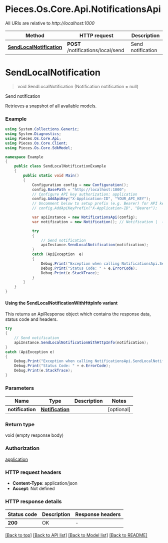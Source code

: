# Pieces.Os.Core.Api.NotificationsApi

All URIs are relative to *http://localhost:1000*

| Method | HTTP request | Description |
|--------|--------------|-------------|
| [**SendLocalNotification**](NotificationsApi.md#sendlocalnotification) | **POST** /notifications/local/send | Send notification |

<a id="sendlocalnotification"></a>
# **SendLocalNotification**
> void SendLocalNotification (Notification notification = null)

Send notification

Retrieves a snapshot of all available models.

### Example
```csharp
using System.Collections.Generic;
using System.Diagnostics;
using Pieces.Os.Core.Api;
using Pieces.Os.Core.Client;
using Pieces.Os.Core.SdkModel;

namespace Example
{
    public class SendLocalNotificationExample
    {
        public static void Main()
        {
            Configuration config = new Configuration();
            config.BasePath = "http://localhost:1000";
            // Configure API key authorization: application
            config.AddApiKey("X-Application-ID", "YOUR_API_KEY");
            // Uncomment below to setup prefix (e.g. Bearer) for API key, if needed
            // config.AddApiKeyPrefix("X-Application-ID", "Bearer");

            var apiInstance = new NotificationsApi(config);
            var notification = new Notification(); // Notification |  (optional) 

            try
            {
                // Send notification
                apiInstance.SendLocalNotification(notification);
            }
            catch (ApiException  e)
            {
                Debug.Print("Exception when calling NotificationsApi.SendLocalNotification: " + e.Message);
                Debug.Print("Status Code: " + e.ErrorCode);
                Debug.Print(e.StackTrace);
            }
        }
    }
}
```

#### Using the SendLocalNotificationWithHttpInfo variant
This returns an ApiResponse object which contains the response data, status code and headers.

```csharp
try
{
    // Send notification
    apiInstance.SendLocalNotificationWithHttpInfo(notification);
}
catch (ApiException e)
{
    Debug.Print("Exception when calling NotificationsApi.SendLocalNotificationWithHttpInfo: " + e.Message);
    Debug.Print("Status Code: " + e.ErrorCode);
    Debug.Print(e.StackTrace);
}
```

### Parameters

| Name | Type | Description | Notes |
|------|------|-------------|-------|
| **notification** | [**Notification**](Notification.md) |  | [optional]  |

### Return type

void (empty response body)

### Authorization

[application](../README.md#application)

### HTTP request headers

 - **Content-Type**: application/json
 - **Accept**: Not defined


### HTTP response details
| Status code | Description | Response headers |
|-------------|-------------|------------------|
| **200** | OK |  -  |

[[Back to top]](#) [[Back to API list]](../README.md#documentation-for-api-endpoints) [[Back to Model list]](../README.md#documentation-for-models) [[Back to README]](../README.md)

